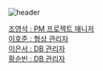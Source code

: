 ![header](https://capsule-render.vercel.app/api?type=cylinder&section=header&text=MergePingTeam&animation=twinkling&rotate=5)

[조영석 : PM 프로젝트 매니저](https://github.com/youngseok-1)
<br>
[이호준 : 형상 관리자](https://github.com/Pear1yCode)
<br>
[이은서 : DB 관리자](https://github.com/manbeao)
<br>
[황순빈 : DB 관리자](https://github.com/soonbin2)
